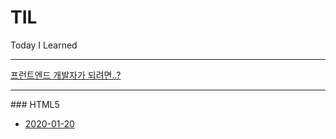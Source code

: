 # TIL
Today I Learned

-----------

[프런트엔드 개발자가 되려면..?](https://github.com/cjdtjr6rl/TIL/blob/master/프런트엔드개발자.md)

<hr/>
### HTML5

* [2020-01-20](https://github.com/cjdtjr6rl/TIL/blob/master/HTML5/20200120-Tag.md#tag)

  
  
  

